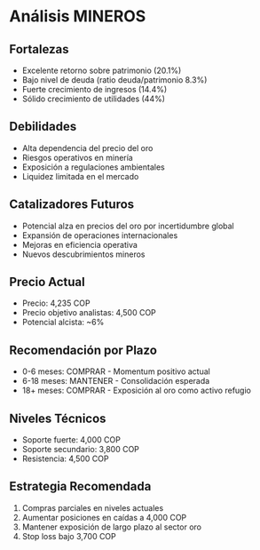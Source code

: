 # Análisis MINEROS

## Fortalezas

- Excelente retorno sobre patrimonio (20.1%)
- Bajo nivel de deuda (ratio deuda/patrimonio 8.3%)
- Fuerte crecimiento de ingresos (14.4%)
- Sólido crecimiento de utilidades (44%)

## Debilidades

- Alta dependencia del precio del oro
- Riesgos operativos en minería
- Exposición a regulaciones ambientales
- Liquidez limitada en el mercado

## Catalizadores Futuros

- Potencial alza en precios del oro por incertidumbre global
- Expansión de operaciones internacionales
- Mejoras en eficiencia operativa
- Nuevos descubrimientos mineros

## Precio Actual

- Precio: 4,235 COP
- Precio objetivo analistas: 4,500 COP
- Potencial alcista: ~6%

## Recomendación por Plazo

- 0-6 meses: COMPRAR - Momentum positivo actual
- 6-18 meses: MANTENER - Consolidación esperada
- 18+ meses: COMPRAR - Exposición al oro como activo refugio

## Niveles Técnicos

- Soporte fuerte: 4,000 COP
- Soporte secundario: 3,800 COP
- Resistencia: 4,500 COP

## Estrategia Recomendada

1. Compras parciales en niveles actuales
2. Aumentar posiciones en caídas a 4,000 COP
3. Mantener exposición de largo plazo al sector oro
4. Stop loss bajo 3,700 COP
